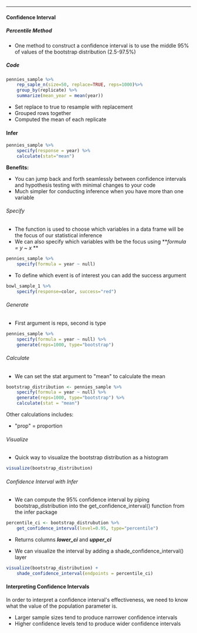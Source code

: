 ***
#### Confidence Interval
##### Percentile Method
* One method to construct a confidence interval is to use the middle 95% of values of the bootstrap distribution (2.5-97.5%)

##### Code
```R 
pennies_sample %>% 
	rep_saple_n(size=50, replace=TRUE, reps=1000)%>%
	group_by(replicate) %>%
	summarize(mean_year = mean(year))
```
* Set replace to true to resample with replacement
* Grouped rows together 
* Computed the mean of each replicate

#### Infer
```R
pennies_sample %>%
	specify(response = year) %>%
	calculate(stat="mean")
```
**Benefits:**
* You can jump back and forth seamlessly between confidence intervals and hypothesis testing with minimal changes to your code
* Much simpler for conducting inference when you have more than one variable

###### Specify
* The function is used to choose which variables in a data frame will be the focus of our statistical inference
* We can also specify which variables with be the focus using ***formula = y ~ x* ** 
```R
pennies_sample %>%
	specify(formula = year ~ null)
``` 

* To define which event is of interest you can add the success argument
```R
bowl_sample_1 %>%
	specify(response=color, success="red")
```
###### Generate
* First argument is reps, second is type
```R
pennies_sample %>%
	specify(formula = year ~ null) %>%
	generate(reps=1000, type="bootstrap")	

```

###### Calculate
* We can set the stat argument to "mean" to calculate the mean
```R
bootstrap_distribution <- pennies_sample %>%
	specify(formula = year ~ null) %>%
	generate(reps=1000, type="bootstrap") %>%
	calculate(stat = "mean")
```
Other calculations includes:
* "prop" = proportion
###### Visualize
* Quick way to visualize the bootstrap distribution as a histogram
```R
visualize(bootstrap_distribution)
```

###### Confidence Interval with Infer
* We can compute the 95% confidence interval by piping bootstrap_distribution into the get_confidence_interval() function from the infer package
```R
percentile_ci <- bootstrap_distrubution %>%
	get_confidence_interval(level=0.95, type="percentile")
```
* Returns columns ***lower_ci*** and ***upper_ci***

* We can visualize the interval by adding  a shade_confidence_interval() layer
```R
visualize(bootstrap_distribution) + 
	shade_confidence_interval(endpoints = percentile_ci)
```

#### Interpreting Confidence Intervals
In order to interpret a confidence interval's effectiveness, we need to know what the value of the population parameter is.
* Larger sample sizes tend to produce narrower confidence intervals
* Higher confidence levels tend to produce wider confidence intervals


